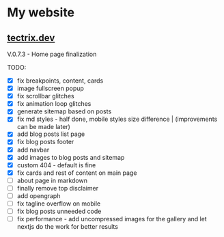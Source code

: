 # My website

## [tectrix.dev](https://www.tectrix.dev)

V.0.7.3 - Home page finalization

TODO:

- [x] fix breakpoints, content, cards
- [x] image fullscreen popup
- [x] fix scrollbar glitches
- [x] fix animation loop glitches
- [x] generate sitemap based on posts
- [x] fix md styles - half done, mobile styles size difference | (improvements can be made later)
- [x] add blog posts list page
- [x] fix blog posts footer
- [x] add navbar
- [x] add images to blog posts and sitemap
- [x] custom 404 - default is fine
- [x] fix cards and rest of content on main page
- [ ] about page in markdown
- [ ] finally remove top disclaimer
- [ ] add opengraph
- [ ] fix tagline overflow on mobile
- [ ] fix blog posts unneeded code
- [ ] fix performance - add uncompressed images for the gallery and let nextjs do the work for better results
